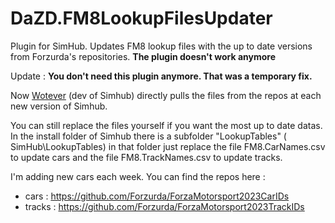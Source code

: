 # DaZD.FM8LookupFilesUpdater

Plugin for SimHub. Updates FM8 lookup files with the up to date versions from Forzurda's repositories.
**The plugin doesn't work anymore**

Update : 
**You don't need this plugin anymore. That was a temporary fix.**

Now [Wotever](https://github.com/SHWotever)  (dev of Simhub) directly pulls the files from the repos at each new version of Simhub.

You can still replace the files yourself if you want the most up to date datas.
In the install folder of Simhub there is a subfolder "LookupTables" ( SimHub\LookupTables) in that folder just replace the file FM8.CarNames.csv to update cars and the file FM8.TrackNames.csv to update tracks.

I'm adding new cars each week. You can find the repos here :
* cars : https://github.com/Forzurda/ForzaMotorsport2023CarIDs
* tracks : https://github.com/Forzurda/ForzaMotorsport2023TrackIDs

